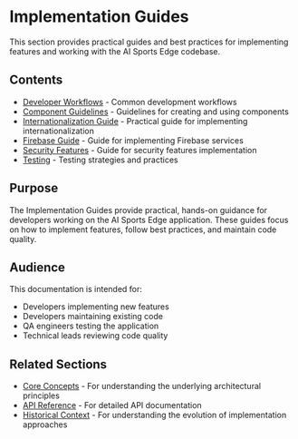 # Implementation Guides

This section provides practical guides and best practices for implementing features and working with the AI Sports Edge codebase.

## Contents

- [Developer Workflows](developer-workflows.md) - Common development workflows
- [Component Guidelines](component-guidelines.md) - Guidelines for creating and using components
- [Internationalization Guide](internationalization-guide.md) - Practical guide for implementing internationalization
- [Firebase Guide](firebase-guide.md) - Guide for implementing Firebase services
- [Security Features](security-features.md) - Guide for security features implementation
- [Testing](testing.md) - Testing strategies and practices

## Purpose

The Implementation Guides provide practical, hands-on guidance for developers working on the AI Sports Edge application. These guides focus on how to implement features, follow best practices, and maintain code quality.

## Audience

This documentation is intended for:

- Developers implementing new features
- Developers maintaining existing code
- QA engineers testing the application
- Technical leads reviewing code quality

## Related Sections

- [Core Concepts](../core-concepts/README.md) - For understanding the underlying architectural principles
- [API Reference](../api-reference/README.md) - For detailed API documentation
- [Historical Context](../historical-context/README.md) - For understanding the evolution of implementation approaches
